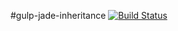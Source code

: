 #gulp-jade-inheritance
[![Build Status](https://travis-ci.org/juanfran/gulp-jade-inheritance.svg?branch=master)](https://travis-ci.org/juanfran/gulp-jade-inheritance)